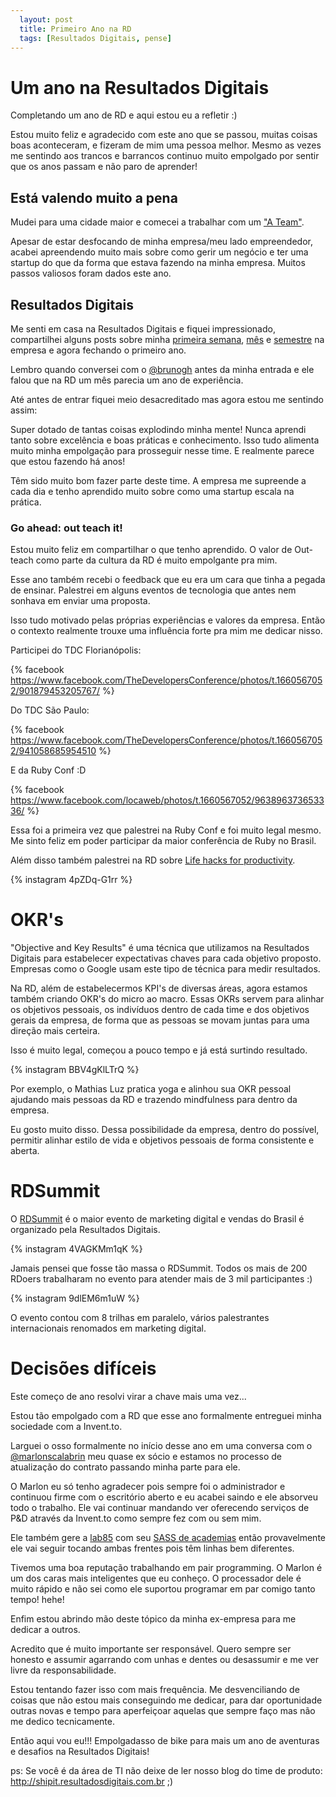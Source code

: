 ```yaml
---
  layout: post
  title: Primeiro Ano na RD
  tags: [Resultados Digitais, pense]
---
```


# Um ano na Resultados Digitais

Completando um ano de RD e aqui estou eu a refletir :)

Estou muito feliz e agradecido com este ano que se passou, muitas coisas boas
aconteceram, e fizeram de mim uma pessoa melhor. Mesmo as vezes me sentindo
aos trancos e barrancos continuo muito empolgado por sentir que os anos passam e não paro de aprender!

## Está valendo muito a pena

Mudei para uma cidade maior e comecei a trabalhar com um ["A Team"](http://www.slideshare.net/resultadosdigitais/culture-code-resultados-digitais?#13).

Apesar de estar desfocando de minha empresa/meu lado empreendedor, acabei apreendendo 
muito mais sobre como gerir um negócio e ter uma startup do que da forma que
estava fazendo na minha empresa. Muitos passos valiosos foram dados este ano.

## Resultados Digitais

Me senti em casa na Resultados Digitais e fiquei impressionado, compartilhei 
alguns posts sobre minha [primeira semana](/primeira-semana-na-resultados-digitais), [mês](/primeiro-mes-na-resultados-digitais) e [semestre](6-meses-na-resultados-digitais/) 
na empresa e agora fechando o primeiro ano.

Lembro quando conversei com o [@brunogh](https://twitter.com/brunogh) antes da minha entrada e ele falou que
na RD um mês parecia um ano de experiência.

Até antes de entrar fiquei meio desacreditado mas agora estou me sentindo assim:

Super dotado de tantas coisas explodindo minha mente! Nunca aprendi tanto sobre excelência e 
boas práticas e conhecimento. Isso tudo alimenta muito
minha empolgação para prosseguir nesse time. E realmente parece que estou fazendo há anos!

Têm sido muito bom fazer parte deste time. A empresa me supreende a cada dia e
tenho aprendido muito sobre como uma startup escala na prática.

### Go ahead: out teach it!

Estou muito feliz em compartilhar o que tenho aprendido. O valor de
Out-teach como parte da cultura da RD é muito empolgante pra mim.

Esse ano também recebi o feedback que eu era um cara que tinha a pegada de
ensinar. Palestrei em alguns eventos de tecnologia que antes nem sonhava em enviar uma proposta.

Isso tudo motivado pelas próprias experiências e valores da empresa. Então o
contexto realmente trouxe uma influência forte pra mim me dedicar nisso.

Participei do TDC Florianópolis:

{% facebook https://www.facebook.com/TheDevelopersConference/photos/t.1660567052/901879453205767/ %}

Do TDC São Paulo:

{% facebook https://www.facebook.com/TheDevelopersConference/photos/t.1660567052/941058685954510 %}

E da Ruby Conf :D

{% facebook https://www.facebook.com/locaweb/photos/t.1660567052/963896373653336/ %}

Essa foi a primeira vez que palestrei na Ruby Conf e foi muito legal mesmo. Me
sinto feliz em poder participar da maior conferência de Ruby no Brasil.

Além disso também palestrei na RD  sobre [Life hacks for productivity](http://www.slideshare.net/jonataspaganini/life-hacks-for-productivity).

{% instagram 4pZDq-G1rr %}

# OKR's

"Objective and Key Results" é uma técnica que utilizamos na Resultados Digitais
para estabelecer expectativas chaves para cada objetivo proposto.
Empresas como o Google usam este tipo de técnica para medir resultados.

Na RD, além de estabelecermos KPI's de diversas áreas, agora estamos também
criando OKR's do micro ao macro. Essas OKRs servem para alinhar os objetivos pessoais, os
indivíduos dentro de cada time e dos objetivos gerais da empresa, de forma que 
as pessoas se movam juntas para uma direção mais certeira.

Isso é muito legal, começou a pouco tempo e já está surtindo resultado.

{% instagram BBV4gKlLTrQ %}

Por exemplo, o Mathias Luz pratica yoga e alinhou sua OKR pessoal ajudando mais pessoas da RD e trazendo mindfulness para dentro da empresa.

Eu gosto muito disso. Dessa possibilidade da empresa, dentro do possível, permitir alinhar estilo de vida e objetivos pessoais de forma consistente e aberta.

# RDSummit

O [RDSummit](http://rdsummit.com.br) é o maior evento de marketing digital e vendas do Brasil é organizado pela
Resultados Digitais.

{% instagram 4VAGKMm1qK %}

Jamais pensei que fosse tão massa o RDSummit. Todos os mais de 200 RDoers trabalharam no
evento para atender mais de 3 mil participantes :)

{% instagram 9dlEM6m1uW %}

O evento contou com 8 trilhas em paralelo, vários palestrantes internacionais renomados em marketing digital.

# Decisões difíceis

Este começo de ano resolvi virar a chave mais uma vez...

Estou tão empolgado com a RD que esse ano formalmente entreguei minha sociedade com 
a Invent.to.

Larguei o osso formalmente no início desse ano em uma conversa com o
[@marlonscalabrin](https://twitter.com/marlonscalabrin) meu quase ex sócio e 
estamos no processo de atualização do contrato passando minha parte para ele.

O Marlon eu só tenho agradecer pois sempre foi o administrador e continuou firme 
com o escritório aberto
e eu acabei saindo e ele absorveu todo o trabalho. Ele vai continuar mandando
ver oferecendo serviços de P&D através da Invent.to como sempre fez com ou sem
mim.

Ele também gere a [lab85](http://lab85.com.br/) com seu [SASS de academias](http://sistemaacademias.com.br) então provavelmente
ele vai seguir tocando ambas frentes pois têm linhas bem diferentes.

Tivemos uma boa reputação trabalhando em pair programming. O Marlon é um dos
caras mais inteligentes que eu conheço. O processador dele é muito rápido e
não sei como ele suportou programar em par comigo tanto tempo! hehe!

Enfim estou abrindo mão deste tópico da minha ex-empresa para me dedicar a outros.

Acredito que é muito importante ser responsável. Quero sempre ser honesto e assumir 
agarrando com unhas e dentes ou desassumir e me ver livre da responsabilidade.

Estou tentando fazer isso com mais frequência. Me desvenciliando de coisas que não
estou mais conseguindo me dedicar, para dar oportunidade outras novas e tempo para
aperfeiçoar aquelas que sempre faço mas não me dedico tecnicamente.

Então aqui vou eu!!! Empolgadasso de bike para mais um ano de aventuras e desafios na Resultados Digitais!

ps: Se você é da área de TI não deixe de ler nosso blog do time de produto: http://shipit.resultadosdigitais.com.br ;)